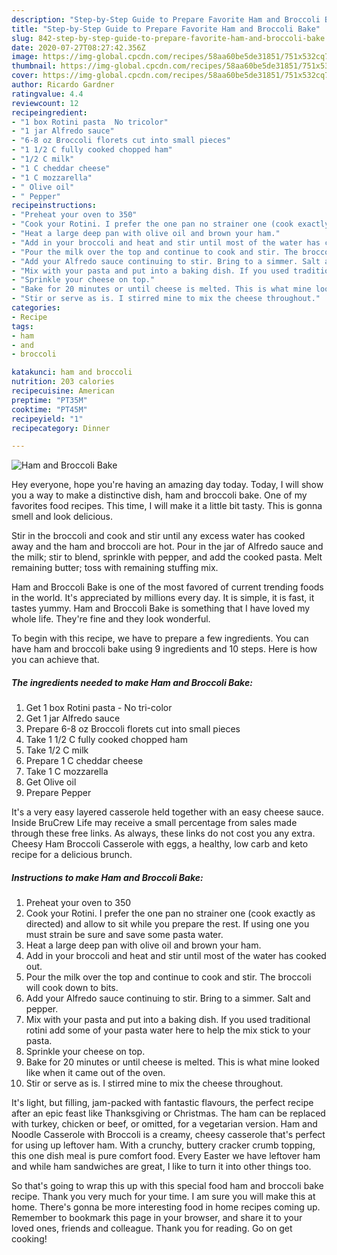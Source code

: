 ```yaml
---
description: "Step-by-Step Guide to Prepare Favorite Ham and Broccoli Bake"
title: "Step-by-Step Guide to Prepare Favorite Ham and Broccoli Bake"
slug: 842-step-by-step-guide-to-prepare-favorite-ham-and-broccoli-bake
date: 2020-07-27T08:27:42.356Z
image: https://img-global.cpcdn.com/recipes/58aa60be5de31851/751x532cq70/ham-and-broccoli-bake-recipe-main-photo.jpg
thumbnail: https://img-global.cpcdn.com/recipes/58aa60be5de31851/751x532cq70/ham-and-broccoli-bake-recipe-main-photo.jpg
cover: https://img-global.cpcdn.com/recipes/58aa60be5de31851/751x532cq70/ham-and-broccoli-bake-recipe-main-photo.jpg
author: Ricardo Gardner
ratingvalue: 4.4
reviewcount: 12
recipeingredient:
- "1 box Rotini pasta  No tricolor"
- "1 jar Alfredo sauce"
- "6-8 oz Broccoli florets cut into small pieces"
- "1 1/2 C fully cooked chopped ham"
- "1/2 C milk"
- "1 C cheddar cheese"
- "1 C mozzarella"
- " Olive oil"
- " Pepper"
recipeinstructions:
- "Preheat your oven to 350"
- "Cook your Rotini. I prefer the one pan no strainer one (cook exactly as directed) and allow to sit while you prepare the rest. If using one you must strain be sure and save some pasta water."
- "Heat a large deep pan with olive oil and brown your ham."
- "Add in your broccoli and heat and stir until most of the water has cooked out."
- "Pour the milk over the top and continue to cook and stir. The broccoli will cook down to bits."
- "Add your Alfredo sauce continuing to stir. Bring to a simmer. Salt and pepper."
- "Mix with your pasta and put into a baking dish. If you used traditional rotini add some of your pasta water here to help the mix stick to your pasta."
- "Sprinkle your cheese on top."
- "Bake for 20 minutes or until cheese is melted. This is what mine looked like when it came out of the oven."
- "Stir or serve as is. I stirred mine to mix the cheese throughout."
categories:
- Recipe
tags:
- ham
- and
- broccoli

katakunci: ham and broccoli 
nutrition: 203 calories
recipecuisine: American
preptime: "PT35M"
cooktime: "PT45M"
recipeyield: "1"
recipecategory: Dinner

---
```



![Ham and Broccoli Bake](https://img-global.cpcdn.com/recipes/58aa60be5de31851/751x532cq70/ham-and-broccoli-bake-recipe-main-photo.jpg)

Hey everyone, hope you're having an amazing day today. Today, I will show you a way to make a distinctive dish, ham and broccoli bake. One of my favorites food recipes. This time, I will make it a little bit tasty. This is gonna smell and look delicious.

Stir in the broccoli and cook and stir until any excess water has cooked away and the ham and broccoli are hot. Pour in the jar of Alfredo sauce and the milk; stir to blend, sprinkle with pepper, and add the cooked pasta. Melt remaining butter; toss with remaining stuffing mix.

Ham and Broccoli Bake is one of the most favored of current trending foods in the world. It's appreciated by millions every day. It is simple, it is fast, it tastes yummy. Ham and Broccoli Bake is something that I have loved my whole life. They're fine and they look wonderful.


To begin with this recipe, we have to prepare a few ingredients. You can have ham and broccoli bake using 9 ingredients and 10 steps. Here is how you can achieve that.

<!--inarticleads1-->

##### The ingredients needed to make Ham and Broccoli Bake:

1. Get 1 box Rotini pasta - No tri-color
1. Get 1 jar Alfredo sauce
1. Prepare 6-8 oz Broccoli florets cut into small pieces
1. Take 1 1/2 C fully cooked chopped ham
1. Take 1/2 C milk
1. Prepare 1 C cheddar cheese
1. Take 1 C mozzarella
1. Get  Olive oil
1. Prepare  Pepper


It&#39;s a very easy layered casserole held together with an easy cheese sauce. Inside BruCrew Life may receive a small percentage from sales made through these free links. As always, these links do not cost you any extra. Cheesy Ham Broccoli Casserole with eggs, a healthy, low carb and keto recipe for a delicious brunch. 

<!--inarticleads2-->

##### Instructions to make Ham and Broccoli Bake:

1. Preheat your oven to 350
1. Cook your Rotini. I prefer the one pan no strainer one (cook exactly as directed) and allow to sit while you prepare the rest. If using one you must strain be sure and save some pasta water.
1. Heat a large deep pan with olive oil and brown your ham.
1. Add in your broccoli and heat and stir until most of the water has cooked out.
1. Pour the milk over the top and continue to cook and stir. The broccoli will cook down to bits.
1. Add your Alfredo sauce continuing to stir. Bring to a simmer. Salt and pepper.
1. Mix with your pasta and put into a baking dish. If you used traditional rotini add some of your pasta water here to help the mix stick to your pasta.
1. Sprinkle your cheese on top.
1. Bake for 20 minutes or until cheese is melted. This is what mine looked like when it came out of the oven.
1. Stir or serve as is. I stirred mine to mix the cheese throughout.


It&#39;s light, but filling, jam-packed with fantastic flavours, the perfect recipe after an epic feast like Thanksgiving or Christmas. The ham can be replaced with turkey, chicken or beef, or omitted, for a vegetarian version. Ham and Noodle Casserole with Broccoli is a creamy, cheesy casserole that&#39;s perfect for using up leftover ham. With a crunchy, buttery cracker crumb topping, this one dish meal is pure comfort food. Every Easter we have leftover ham and while ham sandwiches are great, I like to turn it into other things too. 

So that's going to wrap this up with this special food ham and broccoli bake recipe. Thank you very much for your time. I am sure you will make this at home. There's gonna be more interesting food in home recipes coming up. Remember to bookmark this page in your browser, and share it to your loved ones, friends and colleague. Thank you for reading. Go on get cooking!
